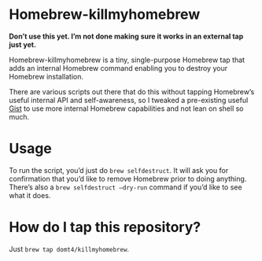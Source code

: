 Homebrew-killmyhomebrew
========

**Don’t use this yet. I’m not done making sure it works in an external tap just yet.**

Homebrew-killmyhomebrew is a tiny, single-purpose Homebrew tap that adds an internal Homebrew command enabling you to destroy your Homebrew installation.

There are various scripts out there that do this without tapping Homebrew’s useful internal API and self-awareness, so I tweaked a pre-existing useful [Gist](https://gist.github.com/SteveBenner/11254428) to use more internal Homebrew capabilities and not lean on shell so much.

Usage
===

To run the script, you’d just do `brew selfdestruct`. It will ask you for confirmation that you’d like to remove Homebrew prior to doing anything. There’s also a `brew selfdestruct —dry-run` command if you’d like to see what it does.

How do I tap this repository?
===
Just `brew tap domt4/killmyhomebrew`.